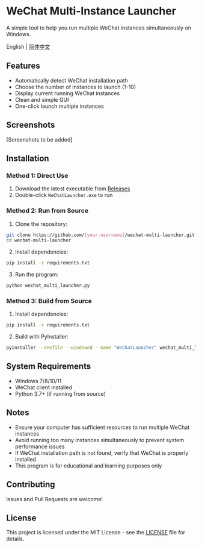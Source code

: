 # WeChat Multi-Instance Launcher

A simple tool to help you run multiple WeChat instances simultaneously on Windows.

English | [简体中文](README.md)

## Features

- Automatically detect WeChat installation path
- Choose the number of instances to launch (1-10)
- Display current running WeChat instances
- Clean and simple GUI
- One-click launch multiple instances

## Screenshots

[Screenshots to be added]

## Installation

### Method 1: Direct Use

1. Download the latest executable from [Releases](../../releases)
2. Double-click `WeChatLauncher.exe` to run

### Method 2: Run from Source

1. Clone the repository:
```bash
git clone https://github.com/[your-username]/wechat-multi-launcher.git
cd wechat-multi-launcher
```

2. Install dependencies:
```bash
pip install -r requirements.txt
```

3. Run the program:
```bash
python wechat_multi_launcher.py
```

### Method 3: Build from Source

1. Install dependencies:
```bash
pip install -r requirements.txt
```

2. Build with PyInstaller:
```bash
pyinstaller --onefile --windowed --name "WeChatLauncher" wechat_multi_launcher.py
```

## System Requirements

- Windows 7/8/10/11
- WeChat client installed
- Python 3.7+ (if running from source)

## Notes

- Ensure your computer has sufficient resources to run multiple WeChat instances
- Avoid running too many instances simultaneously to prevent system performance issues
- If WeChat installation path is not found, verify that WeChat is properly installed
- This program is for educational and learning purposes only

## Contributing

Issues and Pull Requests are welcome!

## License

This project is licensed under the MIT License - see the [LICENSE](LICENSE) file for details. 